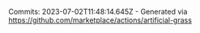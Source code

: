 Commits: 2023-07-02T11:48:14.645Z - Generated via https://github.com/marketplace/actions/artificial-grass
<br>
